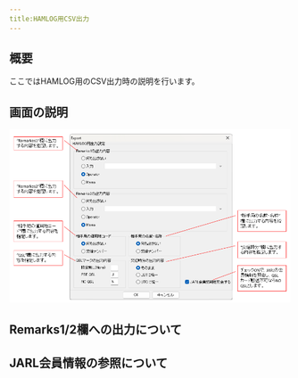 ```yaml
---
title:HAMLOG用CSV出力
---
```


## 概要
ここではHAMLOG用のCSV出力時の説明を行います。  

## 画面の説明


![HAMLOG用CSV出力](https://github.com/nextzlog/use.zlog.org/blob/master/images/hamlogcsv_1.png?raw=true)


## Remarks1/2欄への出力について




## JARL会員情報の参照について



